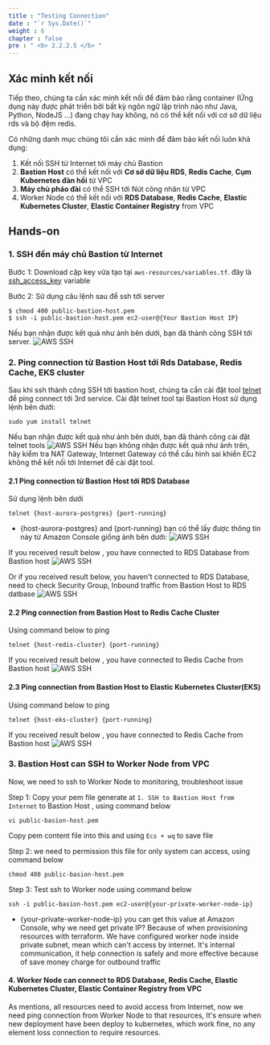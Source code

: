 ```yaml
---
title : "Testing Connection"
date : "`r Sys.Date()`"
weight : 6
chapter : false
pre : " <b> 2.2.2.5 </b> "
---
```

## Xác minh kết nối
Tiếp theo, chúng ta cần xác minh kết nối để đảm bảo rằng container (Ứng dụng này được phát triển bởi bất kỳ ngôn ngữ lập trình nào như Java, Python, NodeJS ...) đang chạy hay không,
nó có thể kết nối với cơ sở dữ liệu rds và bộ đệm redis.

Có những danh mục chúng tôi cần xác minh để đảm bảo kết nối luôn khả dụng:

1. Kết nối SSH từ Internet tới máy chủ Bastion
2. **Bastion Host** có thể kết nối với **Cơ sở dữ liệu RDS**, **Redis Cache**, **Cụm Kubernetes đàn hồi** từ VPC
3. **Máy chủ pháo đài** có thể SSH tới Nút công nhân từ VPC
4. Worker Node có thể kết nối với  **RDS Database**, **Redis Cache**, **Elastic Kubernetes Cluster**, **Elastic Container Registry** from VPC
## Hands-on
### 1. SSH đến máy chủ Bastion từ Internet

Bước 1: Download cặp key vừa tạo tại `aws-resources/variables.tf`. đây là [ssh_access_key](https://github.com/daotq2000/aws-iaac-terraform/blob/main/aws-resources/variables.tf) variable

Bước 2: Sử dụng câu lệnh sau để ssh tới server

    $ chmod 400 public-bastion-host.pem
    $ ssh -i public-bastion-host.pem ec2-user@{Your Bastion Host IP}
Nếu bạn nhận được kết quả như ảnh bên dưới, bạn đã thành công SSH tới server.
![AWS SSH](/aws-stutdy-group-workshop/images/2.2/ssh-bastion-host.png?featherlight=false&width=100pc)

### 2. Ping connection từ Bastion Host tới  Rds Database, Redis Cache, EKS cluster
Sau khi ssh thành công SSH tới bastion host, chúng ta cần cài đặt tool [telnet](https://www.ionos.com/digitalguide/server/tools/telnet-commands/) để ping connect tới 3rd service. 
Cài đặt telnet tool tại Bastion Host sử dụng lệnh bên dưới: 

    sudo yum install telnet
Nếu bạn nhận được kết quả như ảnh bên dưới, bạn đã thành công cài đặt telnet tools
![AWS SSH](/aws-stutdy-group-workshop/images/2.2/installed_telnet.png?featherlight=false&width=100pc)
Nếu bạn không nhận được kết quả như ảnh trên, hãy kiểm tra NAT Gateway, Internet Gateway có thể cấu hình sai khiến EC2 không thể kết nối tới Internet để cài đặt tool.
#### 2.1 Ping connection từ Bastion Host tới RDS Database
Sử dụng lệnh bên dưới

    telnet {host-aurora-postgres} {port-running}

- {host-aurora-postgres} and {port-running} bạn có thể lấy được thông tin này từ Amazon Console giống ảnh bên dưới:
  ![AWS SSH](/aws-stutdy-group-workshop/images/2.2/auroraping.png?featherlight=false&width=100pc)

If you received result below , you have connected to RDS Database from Bastion host
![AWS SSH](/aws-stutdy-group-workshop/images/2.2/telnet_ok_aurora.png?featherlight=false&width=100pc)

Or if you received result below, you haven't connected to RDS Database, need to check Security Group, Inbound traffic from Bastion Host to RDS datbase
![AWS SSH](/aws-stutdy-group-workshop/images/2.2/telnet_failed_aurora.png?featherlight=false&width=100pc)

#### 2.2 Ping connection from Bastion Host to Redis Cache Cluster
Using command below to ping

    telnet {host-redis-cluster} {port-running}

If you received result below , you have connected to Redis Cache from Bastion host
![AWS SSH](/aws-stutdy-group-workshop/images/2.2/telnet_ok_redis.png?featherlight=false&width=100pc)

#### 2.3 Ping connection from Bastion Host to Elastic Kubernetes Cluster(EKS)
Using command below to ping

    telnet {host-eks-cluster} {port-running}

If you received result below , you have connected to Redis Cache from Bastion host
![AWS SSH](/aws-stutdy-group-workshop/images/2.2/telnet_ok_eks.png?featherlight=false&width=100pc)

### 3. Bastion Host can SSH to Worker Node from VPC
Now, we need to ssh to Worker Node to monitoring, troubleshoot issue

Step 1: Copy your pem file generate at `1. SSH to Bastion Host from Internet` to Bastion Host , using command below

    vi public-basion-host.pem
Copy pem content file into this and using `Ecs + wq` to save file

Step 2: we need to permission this file for only system can access, using command below

    chmod 400 public-basion-host.pem
Step 3: Test ssh to Worker node using command below

    ssh -i public-basion-host.pem ec2-user@{your-private-worker-node-ip}

- {your-private-worker-node-ip} you can get this value at Amazon Console, why we need get private IP? Because of when provisioning resources with terraform.
  We have configured worker node inside private subnet, mean which can't access by internet. It's internal communication,
  it help connection is safely and more effective because of save money charge for outbound traffic

#### 4. Worker Node can connect to  **RDS Database**, **Redis Cache**, **Elastic Kubernetes Cluster**, **Elastic Container Registry** from VPC
As mentions, all resources need to avoid access from Internet, now we need ping connection from Worker Node to that resources,
It's ensure when new deployment have been deploy to kubernetes, which work fine, no any element loss connection to require resources.

